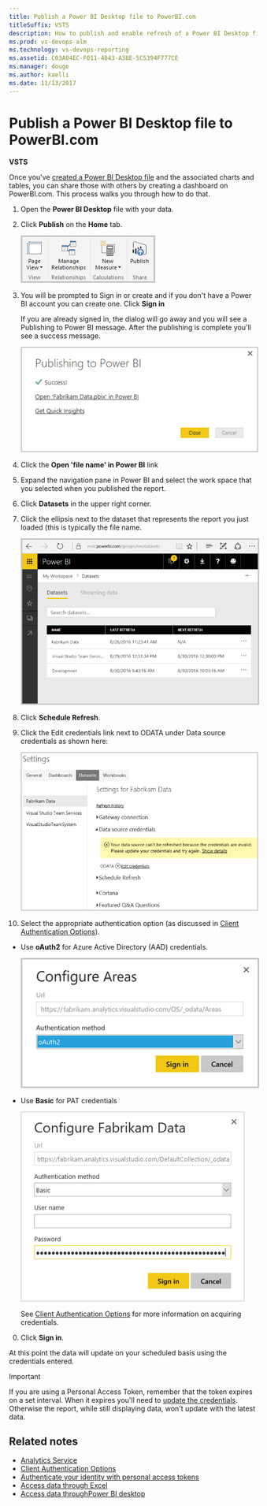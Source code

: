 ```yaml
---
title: Publish a Power BI Desktop file to PowerBI.com  
titleSuffix: VSTS 
description: How to publish and enable refresh of a Power BI Desktop file to PowerBI.com that uses the Analytics Service for VSTS 
ms.prod: vs-devops-alm
ms.technology: vs-devops-reporting
ms.assetid: C03A04EC-F011-4043-A38E-5C5394F777CE 
ms.manager: douge
ms.author: kaelli
ms.date: 11/13/2017
---
```


# Publish a Power BI Desktop file to PowerBI.com 

**VSTS**  

Once you've [created a Power BI Desktop file](access-analytics-power-bi.md) and the associated charts and tables, you can share those with others by creating a dashboard on PowerBI.com. This process walks you through how to do that.

1. Open the **Power BI Desktop** file with your data.  

0. Click **Publish** on the **Home** tab. 

    <img src="_img/publish-1.png" alt="Publish Power BI Desktop file" style="border: 2px solid #C3C3C3;" /> 

0. You will be prompted to Sign in or create and if you don't have a Power BI account you can create one. Click **Sign in**
    
    If you are already signed in, the dialog will go away and you will see a Publishing to Power BI message.
    After the publishing is complete you'll see a success message.

     <img src="_img/publish-2.png" alt="Publishing successful" style="border: 1px solid #C3C3C3;" />

0. Click the **Open 'file name' in Power BI** link

0. Expand the navigation pane in Power BI and select the work space that you selected when you published the report.  

0. Click **Datasets** in the upper right corner.

0.  Click the ellipsis next to the dataset that represents the report you just loaded (this is typically the file name.   

     <img src="_img/publish-3.png" alt="Select the dataset" style="border: 2px solid #C3C3C3;" />

0. Click **Schedule Refresh**.  

0. Click the Edit credentials link next to ODATA under Data source credentials as shown here:

     <img src="_img/publish-4.png" alt="Update odata credentials" style="border: 1px solid #C3C3C3;" />

0. Select the appropriate authentication option (as discussed in [Client Authentication Options](../analytics/client-authentication-options.md)). 
* Use **oAuth2**  for Azure Active Directory (AAD) credentials.

    <img src="_img/aad-auth-power-bi.png" alt="vt" style="border: 2px solid #C3C3C3;" />
 
* Use **Basic** for PAT credentials   

    ![Enter credentials](_img/publish-5.png)

	See [Client Authentication Options](../analytics/client-authentication-options.md) for more information on acquiring credentials.  

0. Click **Sign in**.  

At this point the data will update on your scheduled basis using the credentials entered.

>[!IMPORTANT]   
>If you are using a Personal Access Token, remember that the token expires on a set interval. When it expires you'll need to [update the credentials](../analytics/client-authentication-options.md#update-credentials). Otherwise the report, while still displaying data, won't update with the latest data.



## Related notes

- [Analytics Service](index.md)  
- [Client Authentication Options](../analytics/client-authentication-options.md)
- [Authenticate your identity with personal access tokens](../../accounts/use-personal-access-tokens-to-authenticate.md)  
- [Access data through Excel](../analytics/access-analytics-excel.md)  
- [Access data throughPower BI desktop](access-analytics-power-bi.md)  
